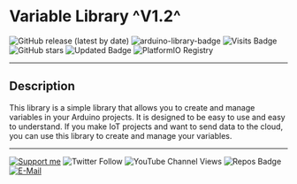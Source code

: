 # Variable Library ^V1.2^

![GitHub release (latest by date)](https://img.shields.io/github/v/release/akkoyun/Variable) ![arduino-library-badge](https://www.ardu-badge.com/badge/Variable.svg?) ![Visits Badge](https://badges.pufler.dev/visits/akkoyun/Variable) ![GitHub stars](https://img.shields.io/github/stars/akkoyun/Variable?style=flat&logo=github) ![Updated Badge](https://badges.pufler.dev/updated/akkoyun/Variable) ![PlatformIO Registry](https://badges.registry.platformio.org/packages/akkoyun/library/Variable.svg)

---

## Description

This library is a simple library that allows you to create and manage variables in your Arduino projects. It is designed to be easy to use and easy to understand. If you make IoT projects and want to send data to the cloud, you can use this library to create and manage your variables.

---

[![Support me](https://img.shields.io/badge/Support-PATREON-GREEN.svg)](https://www.patreon.com/bePatron?u=62967889) ![Twitter Follow](https://img.shields.io/twitter/follow/gunceakkoyun?style=social) ![YouTube Channel Views](https://img.shields.io/youtube/channel/views/UCIguQGdaBT1GnnVMz5qAZ2Q?style=social) ![Repos Badge](https://badges.pufler.dev/repos/akkoyun) [![E-Mail](https://img.shields.io/badge/E_Mail-Mehmet_Gunce_Akkoyun-blue.svg)](mailto:akkoyun@me.com)

